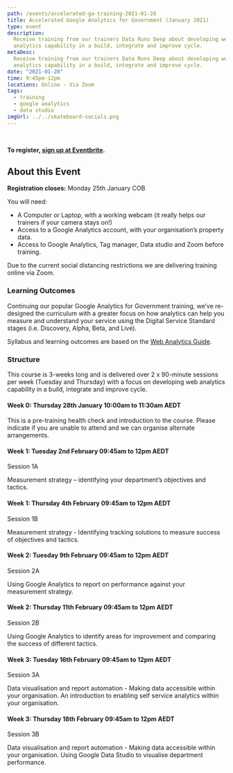 ```yaml
---
path: /events/accelerated-ga-training-2021-01-28
title: Accelerated Google Analytics for Government (January 2021)
type: event
description:
  Receive training from our trainers Data Runs Deep about developing web
  analytics capability in a build, integrate and improve cycle.
metaDesc:
  Receive training from our trainers Data Runs Deep about developing web
  analytics capability in a build, integrate and improve cycle.
date: "2021-01-28"
time: 9:45pm-12pm
locations: Online - Via Zoom
tags:
  - training
  - google analytics
  - data studio
imgUrl: ../../skateboard-socials.png
---
```


<br/>

<!-- TODO: Keep link up to date -->

**To register,
[sign up at Eventbrite](https://www.eventbrite.com.au/e/accelerated-google-analytics-for-government-tickets-135775984625).**

## About this Event

**Registration closes:** Monday 25th January COB

You will need:

- A Computer or Laptop, with a working webcam (it really helps our trainers if
  your camera stays on!)
- Access to a Google Analytics account, with your organisation’s property data.
- Access to Google Analytics, Tag manager, Data studio and Zoom before training.

Due to the current social distancing restrictions we are delivering training
online via Zoom.

### Learning Outcomes

Continuing our popular Google Analytics for Government training, we’ve
re-designed the curriculum with a greater focus on how analytics can help you
measure and understand your service using the Digital Service Standard stages
(i.e. Discovery, Alpha, Beta, and Live).

Syllabus and learning outcomes are based on the
[Web Analytics Guide](https://www.dta.gov.au/our-projects/google-analytics-government/web-analytics-agile).

### Structure

This course is 3-weeks long and is delivered over 2 x 90-minute sessions per
week (Tuesday and Thursday) with a focus on developing web analytics capability
in a build, integrate and improve cycle.

#### Week 0: Thursday 28th January 10:00am to 11:30am AEDT

This is a pre-training health check and introduction to the course. Please
indicate if you are unable to attend and we can organise alternate arrangements.

#### Week 1: Tuesday 2nd February 09:45am to 12pm AEDT

Session 1A

Measurement strategy – identifying your department’s objectives and tactics.

#### Week 1: Thursday 4th February 09:45am to 12pm AEDT

Session 1B

Measurement strategy - Identifying tracking solutions to measure success of
objectives and tactics.

#### Week 2: Tuesday 9th February 09:45am to 12pm AEDT

Session 2A

Using Google Analytics to report on performance against your measurement
strategy.

#### Week 2: Thursday 11th February 09:45am to 12pm AEDT

Session 2B

Using Google Analytics to identify areas for improvement and comparing the
success of different tactics.

#### Week 3: Tuesday 16th February 09:45am to 12pm AEDT

Session 3A

Data visualisation and report automation - Making data accessible within your
organisation. An introduction to enabling self service analytics within your
organisation.

#### Week 3: Thursday 18th February 09:45am to 12pm AEDT

Session 3B

Data visualisation and report automation - Making data accessible within your
organisation. Using Google Data Studio to visualise department performance.
